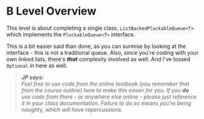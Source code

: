 # B Level Overview

This level is about completing a single class, `ListBackedPluckableQueue<T>` which implements the `PluckableQueue<T>` interface.

This is a bit easier said than done, as you can surmise by looking at the interface - this is not a traditional queue. Also, since you're coding with your own linked lists, there's ***that*** complexity involved as well. And I've tossed `Optional` in here as well.

> _**JP says:**_  
> _Feel free to use code from the online textbook (you remember that from the course outline) here to make this easier for you. If you **do** use code from there - or anywhere else online - please just reference it in your class documentation. Failure to do so means you're being naughty, which will have repercussions._

